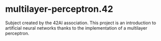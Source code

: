 # multilayer-perceptron.42
Subject created by the 42AI association. This project is an introduction to artificial neural networks thanks to the implementation of a multilayer perceptron.
